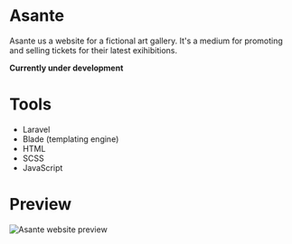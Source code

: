 # Asante

Asante us a website for a fictional art gallery. It's a medium for promoting and
selling tickets for their latest exihibitions.

**Currently under development**

# Tools

- Laravel
- Blade (templating engine)
- HTML
- SCSS
- JavaScript

# Preview

![Asante website preview](./asante.png)

